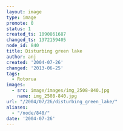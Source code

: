 ```yaml
---
layout: image
type: image
promote: 0
status: 1
created_ts: 1090861687
changed_ts: 1372159405
node_id: 840
title: Disturbing green lake
author: anj
created: '2004-07-26'
changed: '2013-06-25'
tags:
  - Rotorua
images:
  - src: image/images/img_2508-840.jpg
    name: img_2508-840.jpg
url: "/2004/07/26/disturbing_green_lake/"
aliases:
  - "/node/840/"
date: '2004-07-26'
---
```



